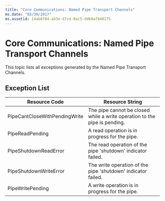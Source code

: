 ```yaml
---
title: "Core Communications: Named Pipe Transport Channels"
ms.date: "03/30/2017"
ms.assetid: 14ab8f84-ab3e-47cd-8ac5-dd68af940175
---
```

# Core Communications: Named Pipe Transport Channels
This topic lists all exceptions generated by the Named Pipe Transport Channels.  

## Exception List  


|         Resource Code         |                              Resource String                              |
|-------------------------------|---------------------------------------------------------------------------|
| PipeCantCloseWithPendingWrite | The pipe cannot be closed while a write operation to the pipe is pending. |
|        PipeReadPending        |               A read operation is in progress for the pipe.               |
|     PipeShutdownReadError     |        The read operation of the pipe 'shutdown' indicator failed.        |
|    PipeShutdownWriteError     |       The write operation of the pipe 'shutdown' indicator failed.        |
|       PipeWritePending        |              A write operation is in progress for the pipe.               |

